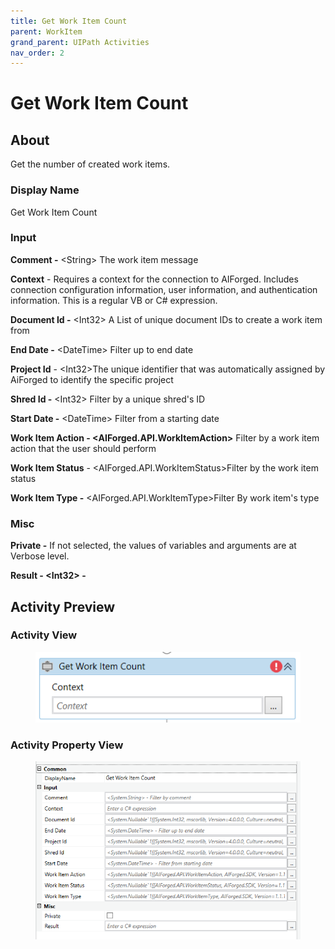 ```yaml
---
title: Get Work Item Count
parent: WorkItem
grand_parent: UIPath Activities
nav_order: 2
---
```


# Get Work Item Count

## About

Get the number of created work items.

### Display Name

Get Work Item Count

### Input

**Comment -** \<String> The work item message

**Context** - Requires a context for the connection to AIForged. Includes connection configuration information, user information, and authentication information. This is a regular VB or C# expression.

**Document Id -** \<Int32> A List of unique document IDs to create a work item from

**End Date -** \<DateTime> Filter up to end date

**Project Id** - \<Int32>The unique identifier that was automatically assigned by AiForged to identify the specific project

**Shred Id -** \<Int32> Filter by a unique shred's ID

**Start Date -** \<DateTime> Filter from a starting date

**Work Item Action - \<AIForged.API.WorkItemAction>** Filter by a work item action that the user should perform

**Work Item Status** - \<AIForged.API.WorkItemStatus>Filter by the work item status

**Work Item Type -** \<AIForged.API.WorkItemType>Filter By work item's type

### Misc

**Private -** If not selected, the values of variables and arguments are at Verbose level.

**Result - \<Int32> -**

## Activity Preview

### Activity View

<figure><img src="../../.gitbook/assets/image (29).png" alt=""><figcaption></figcaption></figure>

### Activity Property View

<figure><img src="../../.gitbook/assets/image (23) (1).png" alt=""><figcaption></figcaption></figure>

